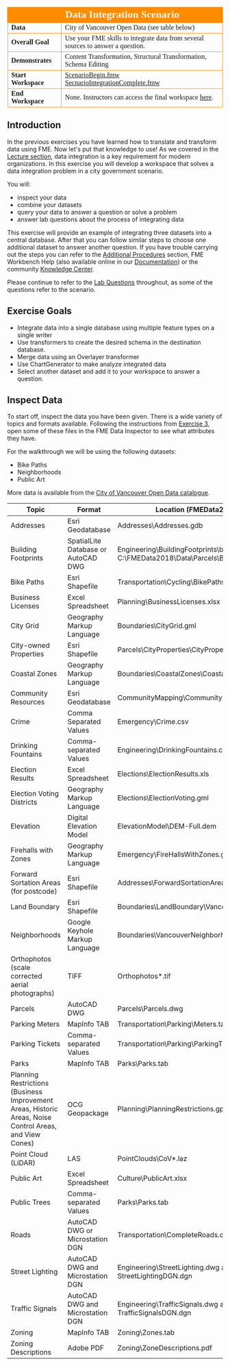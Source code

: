 <!--Exercise Section-->

<table style="border-spacing: 0px;border-collapse: collapse;font-family:serif">
<tr>
<td width=25% style="vertical-align:middle;background-color:darkorange;border: 2px solid darkorange">
<i class="fa fa-cogs fa-lg fa-pull-left fa-fw" style="color:white;padding-right: 12px;vertical-align:text-top"></i>
<span style="color:white;font-size:x-large;font-weight: bold"></span>
</td>
<td style="border: 2px solid darkorange;background-color:darkorange;color:white">
<span style="color:white;font-size:x-large;font-weight: bold">Data Integration Scenario</span>
</td>
</tr>

<tr>
<td style="border: 1px solid darkorange; font-weight: bold">Data</td>
<td style="border: 1px solid darkorange">City of Vancouver Open Data (see table below)</td>
</tr>

<tr>
<td style="border: 1px solid darkorange; font-weight: bold">Overall Goal</td>
<td style="border: 1px solid darkorange">Use your FME skills to integrate data from several sources to answer a question.</td>
</tr>

<tr>
<td style="border: 1px solid darkorange; font-weight: bold">Demonstrates</td>
<td style="border: 1px solid darkorange">Content Transformation, Structural Transformation, Schema Editing</td>
</tr>

<tr>
<td style="border: 1px solid darkorange; font-weight: bold">Start Workspace</td>
<td style="border: 1px solid darkorange"><a href="https://drive.google.com/file/d/1KKKgfuwzQhvjrFHVbILFX4cMm66cK_9U/view?usp=sharing">ScenarioBegin.fmw</a><br>
<a href="https://drive.google.com/file/d/1KKKhObrfpnTl9BXqQ4MXj1J8yiW-TOcI/view?usp=sharing">SecnarioIntegrationComplete.fmw</a><br></td>
</tr>

<tr>
<td style="border: 1px solid darkorange; font-weight: bold">End Workspace</td>
<td style="border: 1px solid darkorange">None. Instructors can access the final workspace <a href="https://drive.google.com/file/d/16dD7CdUcb4fJQ3L-bMb5zJCIoEo77fFG/view?usp=sharing">here</a>.</td>
</tr>

</table>

## Introduction

In the previous exercises you have learned how to translate and transform data using FME. Now let's put that knowledge to use! As we covered in the [Lecture section](..\Integration1Lecture\1.00.Lecture.md), data integration is a key requirement for modern organizations. In this exercise you will develop a workspace that solves a data integration problem in a city government scenario.

You will:
- inspect your data
- combine your datasets
- query your data to answer a question or solve a problem
- answer lab questions about the process of integrating data

This exercise will provide an example of integrating three datasets into a central database. After that you can follow similar steps to choose one additional dataset to answer another question. If you have trouble carrying out the steps you can refer to the [Additional Procedures](#additional-procedures) section, FME Workbench Help (also available online in our [Documentation](https://support.safe.com/KnowledgeDocumentation)) or the community [Knowledge Center](https://knowledge.safe.com/).

Please continue to refer to the [Lab Questions](.\Integration3LabExercises\3.15.LabQuestions.md) throughout, as some of the questions refer to the scenario.

## Exercise Goals

- Integrate data into a single database using multiple feature types on a single writer
- Use transformers to create the desired schema in the destination database.
- Merge data using an Overlayer transformer
- Use ChartGenerator to make analyze integrated data
- Select another dataset and add it to your workspace to answer a question.

## Inspect Data

To start off, inspect the data you have been given. There is a wide variety of topics and formats available. Following the instructions from [Exercise 3](.\Integration3LabExercises\3.04.Exercise3.md), open some of these files in the FME Data Inspector to see what attributes they have.

For the walkthrough we will be using the following datasets:
- Bike Paths
- Neighborhoods
- Public Art

More data is available from the [City of Vancouver Open Data catalogue](http://data.vancouver.ca/datacatalogue/index.htm).

Topic|Format|Location (FMEData2018\Data\...)|
--|--|--
Addresses|Esri Geodatabase|Addresses\Addresses.gdb
Building Footprints|SpatialLite Database or AutoCAD DWG|Engineering\BuildingFootprints\building_footprints.sl3 or C:\FMEData2018\Data\Parcels\BuildingFootprints.dwg
Bike Paths|Esri Shapefile|Transportation\Cycling\BikePaths*.shp|
Business Licenses|Excel Spreadsheet|Planning\BusinessLicenses.xlsx
City Grid|Geography Markup Language|Boundaries\CityGrid.gml
City-owned Properties|Esri Shapefile|Parcels\CityProperties\CityProperties.shp
Coastal Zones|Geography Markup Language|Boundaries\CoastalZones\CoastalZones.gml
Community Resources|Esri Geodatabase|CommunityMapping\CommunityMap.gdb
Crime|Comma Separated Values|Emergency\Crime.csv
Drinking Fountains|Comma-separated Values|Engineering\DrinkingFountains.csv
Election Results|Excel Spreadsheet|Elections\ElectionResults.xls
Election Voting Districts|Geography Markup Language|Elections\ElectionVoting.gml
Elevation|Digital Elevation Model|ElevationModel\DEM-Full.dem
Firehalls with Zones|Geography Markup Language|Emergency\FireHallsWithZones.gml
Forward Sortation Areas (for postcode)|Esri Shapefile|Addresses\ForwardSortationAreas.shp
Land Boundary|Esri Shapefile|Boundaries\LandBoundary\VancouverLandBoundary.shp
Neighborhoods|Google Keyhole Markup Language|Boundaries\VancouverNeighborhoods.kml
Orthophotos (scale corrected aerial photographs)|TIFF|Orthophotos\*.tif
Parcels|AutoCAD DWG|Parcels\Parcels.dwg
Parking Meters|MapInfo TAB|Transportation\Parking\Meters.tab
Parking Tickets|Comma-separated Values|Transportation\Parking\ParkingTickets.csv
Parks|MapInfo TAB|Parks\Parks.tab
Planning Restrictions (Business Improvement Areas, Historic Areas, Noise Control Areas, and View Cones)|OCG Geopackage|Planning\PlanningRestrictions.gpkg
Point Cloud (LiDAR)|LAS|PointClouds\CoV*.laz
Public Art|Excel Spreadsheet|Culture\PublicArt.xlsx
Public Trees|Comma-separated Values|Parks\Parks.tab
Roads|AutoCAD DWG or Microstation DGN|Transportation\CompleteRoads.dwg or RoadsDGN.dgn
Street Lighting|AutoCAD DWG and Microstation DGN|Engineering\StreetLighting.dwg and StreetLightingDGN.dgn
Traffic Signals|AutoCAD DWG and Microstation DGN|Engineering\TrafficSignals.dwg and TrafficSignalsDGN.dgn
Zoning|MapInfo TAB|Zoning\Zones.tab
Zoning Descriptions|Adobe PDF|Zoning\ZoneDescriptions.pdf
